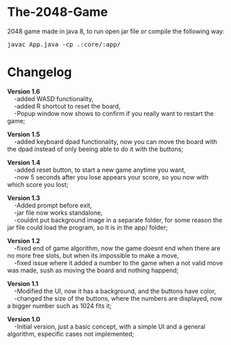 # The-2048-Game
2048 game made in java 8, to run open jar file or compile the following way:<br> 
<pre>javac App.java -cp .:core/:app/</pre>

# Changelog

<strong>Version 1.6</strong><br>
    &nbsp;&nbsp;&nbsp;&nbsp;-added WASD functionality,<br>
    &nbsp;&nbsp;&nbsp;&nbsp;-added R shortcut to reset the board, <br>
    &nbsp;&nbsp;&nbsp;&nbsp;-Popup window now shows to confirm if you really want to restart the game; <br>
    
<strong>Version 1.5</strong><br>
    &nbsp;&nbsp;&nbsp;&nbsp;-added keyboard dpad functionality, now you can move the board with the dpad instead of only beeing able to do it with the buttons;<br>

<strong>Version 1.4</strong><br>
    &nbsp;&nbsp;&nbsp;&nbsp;-added reset button, to start a new game anytime you want,<br>
    &nbsp;&nbsp;&nbsp;&nbsp;-now 5 seconds after you lose appears your score, so you now with which score you lost;<br>

<strong>Version 1.3</strong><br>
    &nbsp;&nbsp;&nbsp;&nbsp;-Added prompt before exit,<br>
    &nbsp;&nbsp;&nbsp;&nbsp;-jar file now works standalone,<br>
    &nbsp;&nbsp;&nbsp;&nbsp;-couldnt put background image in a separate folder, for some reason the jar file could load the program, so it is in the app/ folder;<br>

<strong>Version 1.2</strong><br>
    &nbsp;&nbsp;&nbsp;&nbsp;-fixed end of game algorithm, now the game doesnt end when there are no more free slots, but when its impossible to make a move,<br>
    &nbsp;&nbsp;&nbsp;&nbsp;-fixed issue where it added a number to the game when a not valid move was made, sush as moving the board and nothing happend;<br>

<strong>Version 1.1</strong><br>
    &nbsp;&nbsp;&nbsp;&nbsp;-Modified the UI, now it has a background, and the buttons have color,<br>
    &nbsp;&nbsp;&nbsp;&nbsp;-changed the size of the buttons, where the numbers are displayed, now a bigger number such as 1024 fits it;<br>

<strong>Version 1.0</strong><br>
    &nbsp;&nbsp;&nbsp;&nbsp;-Initial version, just a basic concept, with a simple UI and a general algorithm, especific cases not implemented;<br>

